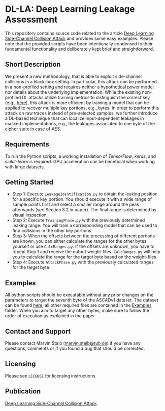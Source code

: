 # DL-LA: Deep Learning Leakage Assessment
This repository contains source code related to the article [Deep Learning Side-Channel Collision Attack](https://eprint.iacr.org/2023/???.pdf) and provides some easy examples. Please note that the provided scripts have been intentionally condensed to their fundamental functionality and deliberately kept brief and straightforward.

## Short Description
We present a new methodology, that is able to exploit side-channel collisions in a black-box setting. In particular, this attack can be performed in a non-profiled setting and requires neither a hypothetical power model nor details about the underlying implementation. While the existing non-profiled DL attacks utilize training metrics to distinguish the correct key (e.g., [here](https://tches.iacr.org/index.php/TCHES/article/view/7387/6559)), this attack is more efficient by training a model that can be applied to recover multiple key portions, e.g., bytes. In order to perform this attack on raw traces instead of pre-selected samples, we further introduce a DL-based technique that can localize input-dependent leakages in masked implementations, e.g., the leakages associated to one byte of the cipher state in case of AES. 

## Requirements
To run the Python scripts, a working installation of *TensorFlow*, *keras*, and *scikit-learn* is required. GPU acceleration can be beneficial when working with large datasets.


## Getting Started

- Step 1: Execute `LeakageIdentification.py` to obtain the leaking position for a specific key portion. You should execute it with a wide range of sample points first and select a smaller range around the peak afterwards (see Section 3.2 in paper). The final range is determined by visual inspection.
- Step 2: Execute `TrainingPhase.py` with the previously determined leaking range. You will train a corresponding model that can be used to find collisions in the other key portions.
- Step 3: When the offsets between the processing of different portions are known, you can either calculate the ranges for the other bytes yourself or use `CalcRanges.py`. If the offsets are unknown, you have to repeat Step 1 and receive the output weight-files. `CalcRanges.py` will help you to calculate the range for the target byte based on the weight-files.
- Step 4: Execute `AttackPhase.py` with the previously calculated ranges for the target byte.


## Examples
All python scripts should be executable without any prior changes on the parameters to target the seventh byte of the ASCADv1 dataset. The dataset can be found [here](https://github.com/ANSSI-FR/ASCAD/blob/master/ATMEGA_AES_v1/ATM_AES_v1_fixed_key/Readme.md), all other required files are contained in the [Examples](https://github.com/ChairImpSec/DL_Collision_Attack/Examples) folder. When you aim to target any other bytes, make sure to follow the order of execution as explained in the paper.

## Contact and Support
Please contact Marvin Staib (marvin.staib@rub.de) if you have any questions, comments or if you found a bug that should be corrected.

## Licensing
Please see `LICENSE` for licensing instructions.

## Publication
[Deep Learning Side-Channel Collision Attack](https://eprint.iacr.org/2023/???.pdf).
